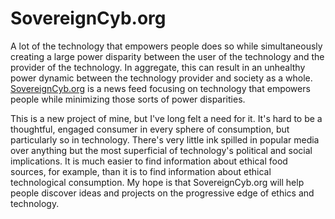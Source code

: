 # SovereignCyb.org


A lot of the technology that empowers people does so while simultaneously
creating a large power disparity between the user of the technology and the
provider of the technology. In aggregate, this can result in an unhealthy
power dynamic between the technology provider and society as a whole.
[SovereignCyb.org](http://sovereigncyb.org/) is a news feed focusing on
technology that empowers people while minimizing those sorts of power
disparities.

This is a new project of mine, but I've long felt a need for it. It's hard to
be a thoughtful, engaged consumer in every sphere of consumption, but
particularly so in technology. There's very little ink spilled in popular
media over anything but the most superficial of technology's political and
social implications. It is much easier to find information about ethical food
sources, for example, than it is to find information about ethical
technological consumption. My hope is that SovereignCyb.org will help people
discover ideas and projects on the progressive edge of ethics and technology.

